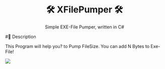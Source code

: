 # <h1 align="center">🛠️ XFilePumper 🛠️</h1>
<p align="center">
  Simple EXE-File Pumper, written in C#
</p>

#📝 Description

This Program will help you? to Pump FileSize. You can add N Bytes to Exe-File!

<img src = "https://imgur.com/vWpzXhs">
